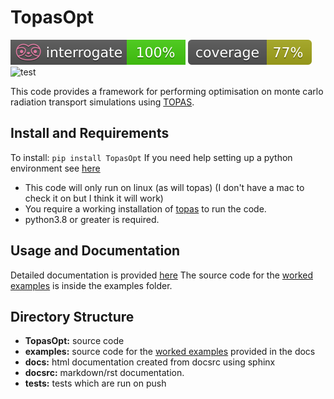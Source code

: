 # TopasOpt

![](docsrc/_resources/interrogate_badge.svg) ![](docsrc/_resources/coverage.svg) ![test](https://github.com/ACRF-Image-X-Institute/TopasOpt/actions/workflows/run_tests.yml/badge.svg)


This code provides a framework for performing optimisation on monte carlo radiation transport 
simulations using [TOPAS](https://www.google.com/search?channel=fs&client=ubuntu&q=topas+MC).

## Install and Requirements

To install: ```pip install TopasOpt```
If you need help setting up a python environment see [here](https://acrf-image-x-institute.github.io/TopasOpt/EnvironmentSetup.html)

- This code will only run on linux (as will topas) (I don't have a mac to check it on but I think it will work)
- You require a working installation of [topas](https://topas.readthedocs.io/en/latest/getting-started/intro.html) to run the code.
- python3.8 or greater is required.

## Usage and Documentation

Detailed documentation is provided [here](https://acrf-image-x-institute.github.io/TopasOpt/index.html)
The source code for the [worked examples](https://acrf-image-x-institute.github.io/TopasOpt/worked_examples.html) is inside the examples folder.

## Directory Structure

- **TopasOpt:** source code
- **examples:** source code for the [worked examples](https://acrf-image-x-institute.github.io/TopasOpt/worked_examples.html) provided in the docs
- **docs:** html documentation created from docsrc using sphinx
- **docsrc:** markdown/rst documentation.
- **tests:** tests which are run on push







